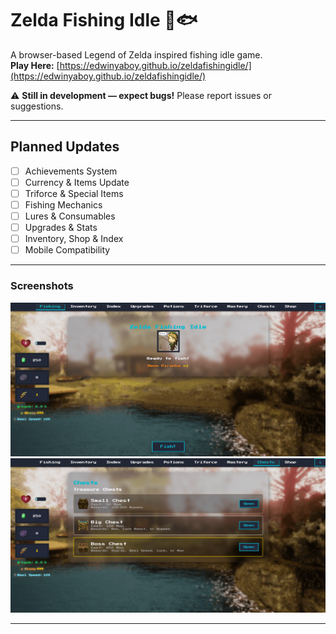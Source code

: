 # Zelda Fishing Idle 🎣🐟

A browser-based Legend of Zelda inspired fishing idle game.  
**Play Here:** [https://edwinyaboy.github.io/zeldafishingidle/](https://edwinyaboy.github.io/zeldafishingidle/)

⚠️ **Still in development — expect bugs!** Please report issues or suggestions.

---

## Planned Updates

- [ ] Achievements System
- [ ] Currency & Items Update
- [ ] Triforce & Special Items
- [ ] Fishing Mechanics
- [ ] Lures & Consumables
- [ ] Upgrades & Stats
- [ ] Inventory, Shop & Index
- [ ] Mobile Compatibility

---

### Screenshots
<a href="screenshot.png">
  <img src="screenshot.png" width="600" alt="Gameplay Screenshot">
</a>
<a href="screenshot2.png">
  <img src="screenshot2.png" width="600" alt="Chest Screenshot">
</a>

---
